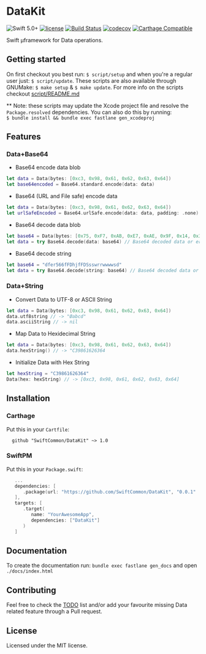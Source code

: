 # DataKit

![Swift 5.0+](https://img.shields.io/badge/Swift-5.0+-orange.svg)
[![license](https://img.shields.io/github/license/SwiftCommon/DataKit.svg)](https://github.com/SwiftCommon/DataKit/LICENSE)
[![Build Status](https://travis-ci.org/SwiftCommon/DataKit.svg?branch=master)](https://travis-ci.org/SwiftCommon/DataKit)
[![codecov](https://codecov.io/gh/SwiftCommon/DataKit/branch/master/graph/badge.svg)](https://codecov.io/gh/SwiftCommon/DataKit)
[![Carthage Compatible](https://img.shields.io/badge/Carthage-compatible-4BC51D.svg?style=flat)](https://github.com/Carthage/Carthage)

Swift µframework for Data operations.

Getting started
---------------

On first checkout you best run: `$ script/setup` and when you're a regular user just: `$ script/update`. These scripts are also available through GNUMake: `$ make setup` & `$ make update`.
For more info on the scripts checkout [script/README.md](./script/README.md)

** Note: these scripts may update the Xcode project file and resolve the `Package.resolved` dependencies. You can also do this by running:  
`$ bundle install && bundle exec fastlane gen_xcodeproj`

Features
--------

### Data+Base64

- Base64 encode data blob

```swift
let data = Data(bytes: [0xc3, 0x98, 0x61, 0x62, 0x63, 0x64])
let base64encoded = Base64.standard.encode(data: data)
```

- Base64 (URL and File safe) encode data

```swift
let data = Data(bytes: [0xc3, 0x98, 0x61, 0x62, 0x63, 0x64])
let urlSafeEncoded = Base64.urlSafe.encode(data: data, padding: .none)
```

- Base64 decode data blob

```swift
let base64 = Data(bytes: [0x75, 0xF7, 0xAB, 0xE7, 0xAE, 0x9F, 0x14, 0x38, 0x63, 0x7C, 0x50, 0xD2, 0xB2, 0xCC, 0x2B, 0xAF, 0x0C, 0x30])
let data = try Base64.decode(data: base64) // Base64 decoded data or error
```

- Base64 decode string

```swift
let base64 = "dfer566fFDhjfFDSsswrrwwwwsd"
let data = try Base64.decode(string: base64) // Base64 decoded data or error
```

### Data+String

- Convert Data to UTF-8 or ASCII String

```swift
let data = Data(bytes: [0xc3, 0x98, 0x61, 0x62, 0x63, 0x64])
data.utf8string // -> "Øabcd"
data.asciiString // -> nil
```

* Map Data to Hexidecimal String

```swift
let data = Data(bytes: [0xc3, 0x98, 0x61, 0x62, 0x63, 0x64])
data.hexString() // -> "C39861626364
```

* Initialize Data with Hex String

```swift
let hexString = "C39861626364"
Data(hex: hexString) // -> [0xc3, 0x98, 0x61, 0x62, 0x63, 0x64]
```

Installation
------------

### Carthage

Put this in your `Cartfile`:

```code
  github "SwiftCommon/DataKit" ~> 1.0
```

### SwiftPM

Put this in your `Package.swift`:

```swift
   ...
   dependencies: [
      .package(url: "https://github.com/SwiftCommon/DataKit", "0.0.1" ..< "1.0.0")
   ],
   targets: [
      .target(
         name: "YourAwesomeApp",
         dependencies: ["DataKit"]
      )
   ]
```

Documentation
-------------

To create the documentation run: `bundle exec fastlane gen_docs` and open `./docs/index.html`


Contributing
------------

Feel free to check the [TODO](./TODO.md) list and/or add your favourite missing Data related feature through a Pull request.

License
-------

Licensed under the MIT license.

